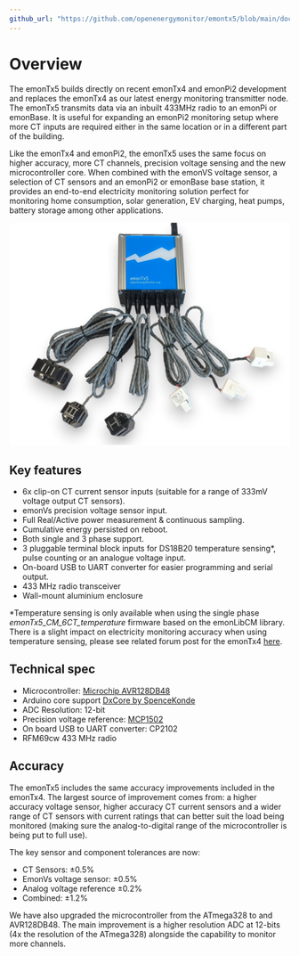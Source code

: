 ```yaml
---
github_url: "https://github.com/openenergymonitor/emontx5/blob/main/docs/overview.md"
---
```


# Overview

The emonTx5 builds directly on recent emonTx4 and emonPi2 development and replaces the emonTx4 as our latest energy monitoring transmitter node. The emonTx5 transmits data via an inbuilt 433MHz radio to an emonPi or emonBase. It is useful for expanding an emonPi2 monitoring setup where more CT inputs are required either in the same location or in a different part of the building.

Like the emonTx4 and emonPi2, the emonTx5 uses the same focus on higher accuracy, more CT channels, precision voltage sensing and the new microcontroller core. When combined with the emonVS voltage sensor, a selection of CT sensors and an emonPi2 or emonBase base station, it provides an end-to-end electricity monitoring solution perfect for monitoring home consumption, solar generation, EV charging, heat pumps, battery storage among other applications.

![emonTx5_6CT.jpg](img/emonTx5_6CT.jpg)

## Key features

- 6x clip-on CT current sensor inputs (suitable for a range of 333mV voltage output CT sensors).
- emonVs precision voltage sensor input.
- Full Real/Active power measurement & continuous sampling.
- Cumulative energy persisted on reboot.
- Both single and 3 phase support.
- 3 pluggable terminal block inputs for DS18B20 temperature sensing*, pulse counting or an analogue voltage input.
- On-board USB to UART converter for easier programming and serial output.
- 433 MHz radio transceiver
- Wall-mount aluminium enclosure

\*Temperature sensing is only available when using the single phase *emonTx5_CM_6CT_temperature* firmware based on the emonLibCM library. There is a slight impact on electricity monitoring accuracy when using temperature sensing, please see related forum post for the emonTx4 [here](https://community.openenergymonitor.org/t/emontx4-ds18b20-temperature-sensing-firmware-release-1-5-7/23496).

## Technical spec

- Microcontroller: [Microchip AVR128DB48](https://www.microchip.com/en-us/products/microcontrollers-and-microprocessors/8-bit-mcus/avr-mcus/avr-db)
- Arduino core support [DxCore by SpenceKonde](https://github.com/SpenceKonde/DxCore)
- ADC Resolution: 12-bit
- Precision voltage reference: [MCP1502](https://www.microchip.com/en-us/product/MCP1502)
- On board USB to UART converter: CP2102
- RFM69cw 433 MHz radio

## Accuracy

The emonTx5 includes the same accuracy improvements included in the emonTx4. The largest source of improvement comes from: a higher accuracy voltage sensor, higher accuracy CT current sensors and a wider range of CT sensors with current ratings that can better suit the load being monitored (making sure the analog-to-digital range of the microcontroller is being put to full use).

The key sensor and component tolerances are now:

- CT Sensors: ±0.5%
- EmonVs voltage sensor: ±0.5%
- Analog voltage reference ±0.2%
- Combined: ±1.2%

We have also upgraded the microcontroller from the ATmega328 to and AVR128DB48. The main improvement is a higher resolution ADC at 12-bits (4x the resolution of the ATmega328) alongside the capability to monitor more channels.
